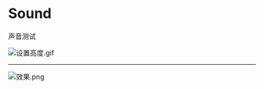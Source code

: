 # Sound
声音测试

![设置高度.gif](https://upload-images.jianshu.io/upload_images/9414344-d1b9b62bfb6d0328.gif?imageMogr2/auto-orient/strip)

---

![效果.png](https://upload-images.jianshu.io/upload_images/9414344-7a9fd552bc6b5ae0.png?imageMogr2/auto-orient/strip%7CimageView2/2/w/1240)
